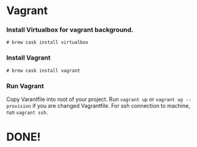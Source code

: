 # Vagrant

### Install Virtualbox for vagrant background.
`# brew cask install virtualbox`

### Install Vagrant
`# brew cask install vagrant`

### Run Vagrant
Copy Varantfile into root of your project. Run `vagrant up` or `vagrant up --provision` if you are changed Vagrantfile.
For ssh connection to machine, run `vagrant ssh`.

# DONE!
